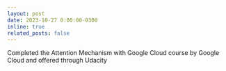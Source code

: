 ```yaml
---
layout: post
date: 2023-10-27 0:00:00-0300
inline: true
related_posts: false
---
```


Completed the Attention Mechanism with Google Cloud course by Google Cloud and offered through Udacity